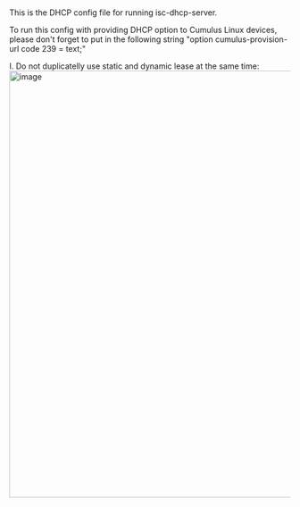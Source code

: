 # 
This is the DHCP config file for running isc-dhcp-server.

To run this config with providing DHCP option to Cumulus Linux devices, please don't forget to put in the following string "option cumulus-provision-url code 239 = text;"



I. Do not duplicatelly use static and dynamic lease at the same time:
<img width="765" alt="image" src="https://github.com/user-attachments/assets/a31c707d-0645-45e5-9b42-687dd09752fc" />
